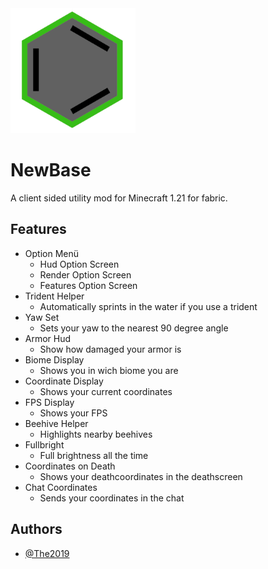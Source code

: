 
<img src="https://github.com/The2019/NewBase-1.21/blob/main/mod_icon.png" alt="Logo" width="200" height="200">


# NewBase

A client sided utility mod for Minecraft 1.21 for fabric. 


## Features

- Option Menü
    - Hud Option Screen
    - Render Option Screen
    - Features Option Screen
- Trident Helper
    - Automatically sprints in the water if you use a trident
- Yaw Set
    - Sets your yaw to the nearest 90 degree angle 
- Armor Hud
    - Show how damaged your armor is
- Biome Display
    - Shows you in wich biome you are
- Coordinate Display
    - Shows your current coordinates
- FPS Display
    - Shows your FPS 
- Beehive Helper
    - Highlights nearby beehives
- Fullbright
    - Full brightness all the time
- Coordinates on Death
    - Shows your deathcoordinates in the deathscreen
- Chat Coordinates
    - Sends your coordinates in the chat 



## Authors

- [@The2019](https://www.github.com/The2019)

